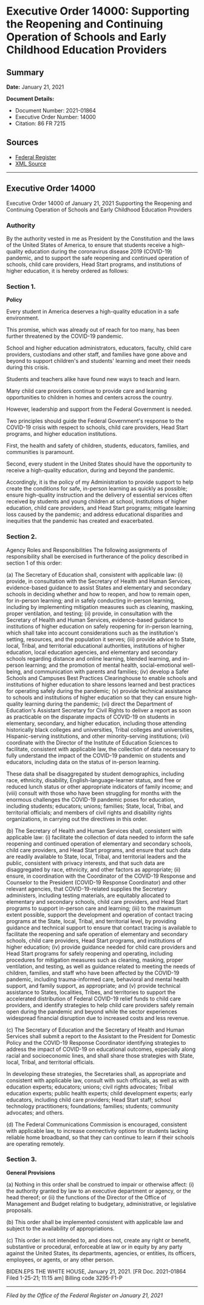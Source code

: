 # Executive Order 14000: Supporting the Reopening and Continuing Operation of Schools and Early Childhood Education Providers

## Summary

**Date:** January 21, 2021

**Document Details:**
- Document Number: 2021-01864
- Executive Order Number: 14000
- Citation: 86 FR 7215

## Sources
- [Federal Register](https://www.federalregister.gov/documents/2021/01/26/2021-01864/supporting-the-reopening-and-continuing-operation-of-schools-and-early-childhood-education-providers)
- [XML Source](https://www.federalregister.gov/documents/full_text/xml/2021/01/26/2021-01864.xml)

---

## Executive Order 14000

Executive Order 14000 of January 21, 2021
Supporting the Reopening and Continuing Operation of Schools and Early Childhood Education Providers
### Authority

By the authority vested in me as President by the Constitution and the laws of the United States of America, to ensure that students receive a high-quality education during the coronavirus disease 2019 (COVID-19) pandemic, and to support the safe reopening and continued operation of schools, child care providers, Head Start programs, and institutions of higher education, it is hereby ordered as follows:
### Section 1.

**Policy**

Every student in America deserves a high-quality education in a safe environment.

This promise, which was already out of reach for too many, has been further threatened by the COVID-19 pandemic.

School and higher education administrators, educators, faculty, child care providers, custodians and other staff, and families have gone above and beyond to support children's and students' learning and meet their needs during this crisis.

Students and teachers alike have found new ways to teach and learn.

Many child care providers continue to provide care and learning opportunities to children in homes and centers across the country.

However, leadership and support from the Federal Government is needed.

Two principles should guide the Federal Government's response to the COVID-19 crisis with respect to schools, child care providers, Head Start programs, and higher education institutions.

First, the health and safety of children, students, educators, families, and communities is paramount.

Second, every student in the United States should have the opportunity to receive a high-quality education, during and beyond the pandemic.

Accordingly, it is the policy of my Administration to provide support to help create the conditions for safe, in-person learning as quickly as possible; ensure high-quality instruction and the delivery of essential services often received by students and young children at school, institutions of higher education, child care providers, and Head Start programs; mitigate learning loss caused by the pandemic; and address educational disparities and inequities that the pandemic has created and exacerbated.
### Section 2.

Agency Roles and Responsibilities
The following assignments of responsibility shall be exercised in furtherance of the policy described in section 1 of this order:

(a) The Secretary of Education shall, consistent with applicable law:
    (i) provide, in consultation with the Secretary of Health and Human Services, evidence-based guidance to assist States and elementary and secondary schools in deciding whether and how to reopen, and how to remain open, for in-person learning; and in safely conducting in-person learning, including by implementing mitigation measures such as cleaning, masking, proper ventilation, and testing;
    (ii) provide, in consultation with the Secretary of Health and Human Services, evidence-based guidance to institutions of higher education on safely reopening for in-person learning, which shall take into account considerations such as the institution's setting, resources, and the population it serves;
    (iii) provide advice to State, local, Tribal, and territorial educational authorities, institutions of higher education, local education agencies, and elementary and secondary schools regarding distance and online learning, 
blended learning, and in-person learning; and the promotion of mental health, social-emotional well-being, and communication with parents and families;
    (iv) develop a Safer Schools and Campuses Best Practices Clearinghouse to enable schools and institutions of higher education to share lessons learned and best practices for operating safely during the pandemic;
    (v) provide technical assistance to schools and institutions of higher education so that they can ensure high-quality learning during the pandemic;
    (vi) direct the Department of Education's Assistant Secretary for Civil Rights to deliver a report as soon as practicable on the disparate impacts of COVID-19 on students in elementary, secondary, and higher education, including those attending historically black colleges and universities, Tribal colleges and universities, Hispanic-serving institutions, and other minority-serving institutions;
    (vii) coordinate with the Director of the Institute of Education Sciences to facilitate, consistent with applicable law, the collection of data necessary to fully understand the impact of the COVID-19 pandemic on students and educators, including data on the status of in-person learning.

These data shall be disaggregated by student demographics, including race, ethnicity, disability, English-language-learner status, and free or reduced lunch status or other appropriate indicators of family income; and
    (viii) consult with those who have been struggling for months with the enormous challenges the COVID-19 pandemic poses for education, including students; educators; unions; families; State, local, Tribal, and territorial officials; and members of civil rights and disability rights organizations, in carrying out the directives in this order.

(b) The Secretary of Health and Human Services shall, consistent with applicable law:
    (i) facilitate the collection of data needed to inform the safe reopening and continued operation of elementary and secondary schools, child care providers, and Head Start programs, and ensure that such data are readily available to State, local, Tribal, and territorial leaders and the public, consistent with privacy interests, and that such data are disaggregated by race, ethnicity, and other factors as appropriate;
    (ii) ensure, in coordination with the Coordinator of the COVID-19 Response and Counselor to the President (COVID-19 Response Coordinator) and other relevant agencies, that COVID-19-related supplies the Secretary administers, including testing materials, are equitably allocated to elementary and secondary schools, child care providers, and Head Start programs to support in-person care and learning;
    (iii) to the maximum extent possible, support the development and operation of contact tracing programs at the State, local, Tribal, and territorial level, by providing guidance and technical support to ensure that contact tracing is available to facilitate the reopening and safe operation of elementary and secondary schools, child care providers, Head Start programs, and institutions of higher education;
    (iv) provide guidance needed for child care providers and Head Start programs for safely reopening and operating, including procedures for mitigation measures such as cleaning, masking, proper ventilation, and testing, as well as guidance related to meeting the needs of children, families, and staff who have been affected by the COVID-19 pandemic, including trauma-informed care, behavioral and mental health support, and family support, as appropriate; and
    (v) provide technical assistance to States, localities, Tribes, and territories to support the accelerated distribution of Federal COVID-19 relief funds to child care providers, and identify strategies to help child care providers safely remain open during the pandemic and beyond while the sector 
experiences widespread financial disruption due to increased costs and less revenue.

(c) The Secretary of Education and the Secretary of Health and Human Services shall submit a report to the Assistant to the President for Domestic Policy and the COVID-19 Response Coordinator identifying strategies to address the impact of COVID-19 on educational outcomes, especially along racial and socioeconomic lines, and shall share those strategies with State, local, Tribal, and territorial officials.

In developing these strategies, the Secretaries shall, as appropriate and consistent with applicable law, consult with such officials, as well as with education experts; educators; unions; civil rights advocates; Tribal education experts; public health experts; child development experts; early educators, including child care providers; Head Start staff; school technology practitioners; foundations; families; students; community advocates; and others.

(d) The Federal Communications Commission is encouraged, consistent with applicable law, to increase connectivity options for students lacking reliable home broadband, so that they can continue to learn if their schools are operating remotely.
### Section 3.

**General Provisions**

(a) Nothing in this order shall be construed to impair or otherwise affect:
    (i) the authority granted by law to an executive department or agency, or the head thereof; or
    (ii) the functions of the Director of the Office of Management and Budget relating to budgetary, administrative, or legislative proposals.

(b) This order shall be implemented consistent with applicable law and subject to the availability of appropriations.

(c) This order is not intended to, and does not, create any right or benefit, substantive or procedural, enforceable at law or in equity by any party against the United States, its departments, agencies, or entities, its officers, employees, or agents, or any other person.

BIDEN.EPS
THE WHITE HOUSE,
January 21, 2021.
[FR Doc. 2021-01864 
Filed 1-25-21; 11:15 am]
Billing code 3295-F1-P

---

*Filed by the Office of the Federal Register on January 21, 2021*
